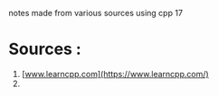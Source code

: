 notes made from various sources using cpp 17

# Sources :

1.  [www.learncpp.com](https://www.learncpp.com/)
2. 